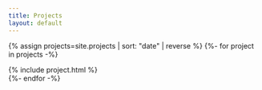 ```yaml
---
title: Projects
layout: default
---
```


{% assign projects=site.projects | sort: "date" | reverse %}
{%- for project in projects -%}
    <div class="row section">
        <div class="col">
            {% include project.html %}
        </div>
    </div>
{%- endfor -%}